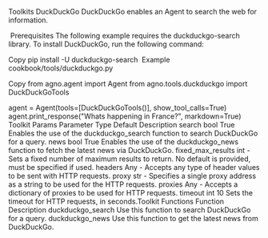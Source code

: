 Toolkits
DuckDuckGo
DuckDuckGo enables an Agent to search the web for information.

​
Prerequisites
The following example requires the duckduckgo-search library. To install DuckDuckGo, run the following command:


Copy
pip install -U duckduckgo-search
​
Example
cookbook/tools/duckduckgo.py

Copy
from agno.agent import Agent
from agno.tools.duckduckgo import DuckDuckGoTools

agent = Agent(tools=[DuckDuckGoTools()], show_tool_calls=True)
agent.print_response("Whats happening in France?", markdown=True)
​
Toolkit Params
Parameter	Type	Default	Description
search	bool	True	Enables the use of the duckduckgo_search function to search DuckDuckGo for a query.
news	bool	True	Enables the use of the duckduckgo_news function to fetch the latest news via DuckDuckGo.
fixed_max_results	int	-	Sets a fixed number of maximum results to return. No default is provided, must be specified if used.
headers	Any	-	Accepts any type of header values to be sent with HTTP requests.
proxy	str	-	Specifies a single proxy address as a string to be used for the HTTP requests.
proxies	Any	-	Accepts a dictionary of proxies to be used for HTTP requests.
timeout	int	10	Sets the timeout for HTTP requests, in seconds.
​
Toolkit Functions
Function	Description
duckduckgo_search	Use this function to search DuckDuckGo for a query.
duckduckgo_news	Use this function to get the latest news from DuckDuckGo.